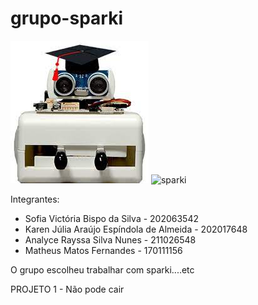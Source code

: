 # grupo-sparki
  
  ![sparki](img/sparki.jpg)
  ![sparki](img/robosparki.avif) 


Integrantes: 
- Sofia Victória Bispo da Silva - 202063542
- Karen Júlia Araújo Espíndola de Almeida - 202017648
- Analyce Rayssa Silva Nunes -  211026548
- Matheus Matos Fernandes - 170111156

O grupo escolheu trabalhar com sparki....etc

PROJETO 1 - Não pode cair
